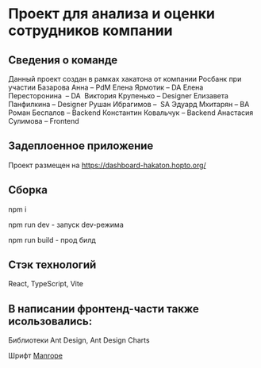 # Проект для анализа и оценки сотрудников компании

## Сведения о команде
Данный проект создан в рамках хакатона от компании Росбанк при участии
Базарова Анна – PdM
Елена Ярмотик – DA
Елена Пересторонина  – DA 
Виктория Крупенько – Designer
Елизавета Панфилкина – Designer
Рушан Ибрагимов –  SA
Эдуард Мхитарян – BA
Роман Беспалов – Backend
Константин Ковальчук – Backend
Анастасия Сулимова – Frontend

## Задеплоенное приложение
Проект размещен на https://dashboard-hakaton.hopto.org/

## Сборка
npm i

npm run dev - запуск dev-режима

npm run build - прод билд

## Стэк технологий
React, TypeScript, Vite

## В написании фронтенд-части также исользовались:
Библиотеки Ant Design, Ant Design Charts

Шрифт <a href="https://fonts.google.com/specimen/Manrope">Manrope</a>
